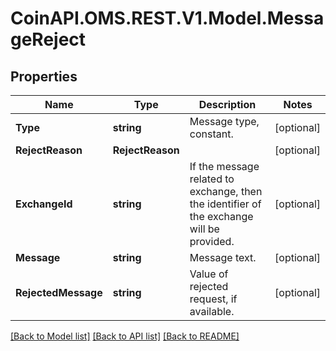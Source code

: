 
# CoinAPI.OMS.REST.V1.Model.MessageReject

## Properties

Name | Type | Description | Notes
------------ | ------------- | ------------- | -------------
**Type** | **string** | Message type, constant. | [optional] 
**RejectReason** | **RejectReason** |  | [optional] 
**ExchangeId** | **string** | If the message related to exchange, then the identifier of the exchange will be provided. | [optional] 
**Message** | **string** | Message text. | [optional] 
**RejectedMessage** | **string** | Value of rejected request, if available. | [optional] 

[[Back to Model list]](../README.md#documentation-for-models)
[[Back to API list]](../README.md#documentation-for-api-endpoints)
[[Back to README]](../README.md)

